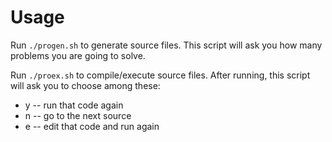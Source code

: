 # Usage
Run ```./progen.sh``` to generate source files. This script will ask you how many problems you are going to solve.

Run ```./proex.sh``` to compile/execute source files. After running, this script will ask you to choose among these:
- y -- run that code again
- n -- go to the next source
- e -- edit that code and run again
